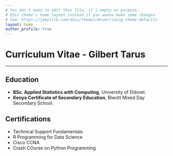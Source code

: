 ```yaml
---
# You don't need to edit this file, it's empty on purpose.
# Edit theme's home layout instead if you wanna make some changes
# See: https://jekyllrb.com/docs/themes/#overriding-theme-defaults
layout: home
author_profile: true
---
```


# Curriculum Vitae - Gilbert Tarus

--- 

## Education

- **BSc. Applied Statistics with Computing**, University of Eldoret.
- **Kenya Certificate of Secondary Education**, Biwott Mixed Day Secondary School.

## Certifications

- Technical Support Fundamentals
- R Programming for Data Science
- Cisco CCNA
- Crash COurse on Python Programming
